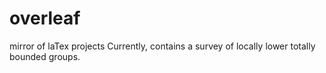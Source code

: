 # overleaf
mirror of laTex projects
Currently, contains a survey of locally lower totally bounded groups.
